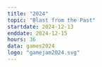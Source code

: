 ```yaml
---
title: "2024"
topic: "Blast from the Past"
startdate: 2024-12-13
enddate: 2024-12-15
hours: 36
data: games2024
logo: "gamejam2024.svg"
---
```

